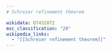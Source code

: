 ```yaml
---
# Schreier refinement theorem

wikidata: Q7432872
msc_classification: "20"
wikipedia_links:
  - "[[Schreier refinement theorem]]"
---
```

